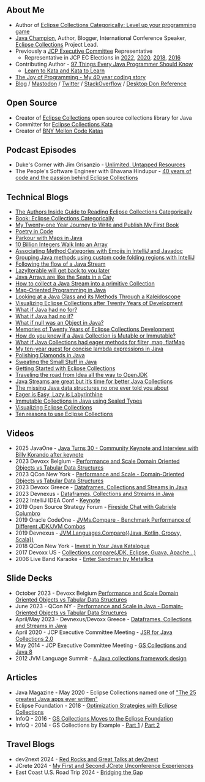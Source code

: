 ## About Me
* Author of [Eclipse Collections Categorically: Level up your programming game](https://donraab.medium.com/book-eclipse-collections-categorically-37591b2135f5?source=friends_link&sk=03cc75fec4052e377444ede49d6c55b2)
* [Java Champion](https://donraab.medium.com/my-journey-to-and-as-a-java-champion-5b692786a3ba?source=friends_link&sk=d786bc6b65671632ebb10184b5ec3468), Author, Blogger, International Conference Speaker, [Eclipse Collections](https://github.com/eclipse/eclipse-collections) Project Lead.
* Previously a [JCP Executive Committee](https://jcp.org/en/participation/committee) Representative
  * Representative in JCP EC Elections in [2022](https://jcp.org/aboutJava/communityprocess/elections/2022-nominees.html), [2020](https://jcp.org/aboutJava/communityprocess/elections/2020-nominees.html), [2018](https://jcp.org/aboutJava/communityprocess/elections/2018-nominees.html), [2016](https://jcp.org/aboutJava/communityprocess/elections/2016-nominees.html)   
* Contributing Author - [97 Things Every Java Programmer Should Know](https://www.oreilly.com/library/view/97-things-every/9781491952689/)
  * [Learn to Kata and Kata to Learn](https://medium.com/97-things/learn-to-kata-and-kata-to-learn-73c98a69e44c?source=friends_link&sk=db77a42b37789576e285cd2e530be53c)
* [The Joy of Programming - My 40 year coding story](https://donraab.medium.com/the-joy-of-programming-64cd5949bc78?source=friends_link&sk=42098cfc793ca23b32493e8563711328)
* [Blog](https://donraab.medium.com/) / [Mastodon](https://mastodon.social/@TheDonRaab) / [Twitter](https://twitter.com/TheDonRaab) / [StackOverflow](https://stackoverflow.com/users/1570415/donald-raab) / [Desktop Don Reference](https://donraab.medium.com/the-desktop-don-reference-5e3299df50d8?source=friends_link&sk=9c4f75c2b44509239093e7f10c7b90f6)

## Open Source
* Creator of [Eclipse Collections](https://github.com/eclipse/eclipse-collections) open source collections library for Java
* Committer for [Eclipse Collections Kata](https://github.com/eclipse/eclipse-collections-kata)
* Creator of [BNY Mellon Code Katas](https://github.com/BNYMellon/CodeKatas)

## Podcast Episodes
* Duke's Corner with Jim Grisanzio - [Unlimited, Untapped Resources](https://dukescorner.libsyn.com/donald-raab-unlimited-untapped-resources)
* The People's Software Engineer with Bhavana Hindupur - [40 years of code and the passion behind Eclipse Collections](https://www.youtube.com/watch?v=n321I2_QhKc)

## Technical Blogs
* [The Authors Inside Guide to Reading Eclipse Collections Categorically](https://donraab.medium.com/the-authors-inside-guide-to-reading-eclipse-collections-categorically-950b245e8cab?source=friends_link&sk=757ffc134b930c802641177ca99da96e)
* [Book: Eclipse Collections Categorically](https://donraab.medium.com/book-eclipse-collections-categorically-37591b2135f5?source=friends_link&sk=03cc75fec4052e377444ede49d6c55b2)
* [My Twenty-one Year Journey to Write and Publish My First Book](https://donraab.medium.com/my-twenty-one-year-journey-to-write-and-publish-my-first-book-f81352352e24?source=friends_link&sk=83fa5aa5c4328aa41c9e27cf665ff008)
* [Poetry in Code](https://donraab.medium.com/poetry-in-code-91801b3c5b6b?source=friends_link&sk=3d3507cd23906a38ec3a7dba91aea0b6)
* [Parkour with Maps in Java](https://levelup.gitconnected.com/parkour-with-maps-in-java-e1c6c740bacc?source=friends_link&sk=4a97d18f2a6bb80648236efa2f6eb8bd)
* [10 Billion Integers Walk Into an Array](https://donraab.medium.com/10-billion-integers-walk-into-an-array-37097386c964?source=friends_link&sk=1fd9c1da8ac281c6b66bb41a17a0125e)
* [Associating Method Categories with Emojis in IntelliJ and Javadoc](https://donraab.medium.com/associating-method-categories-with-emojis-in-intellij-and-javadoc-a82aebe1e903?source=friends_link&sk=d896106bcb8a6de06719edab75215281)
* [Grouping Java methods using custom code folding regions with IntelliJ](https://donraab.medium.com/grouping-java-methods-using-custom-code-folding-regions-with-intellij-bdff0b4fb2a3?source=friends_link&sk=b1a6a0af0450bebb471c6c1b73ea07f3)
* [Following the flow of a Java Stream](https://donraab.medium.com/following-the-flow-of-a-java-stream-0bb617e3074f?source=friends_link&sk=dc1d82aaa9ef5af299e529f189b6fe2b)
* [LazyIterable will get back to you later](https://donraab.medium.com/lazyiterable-will-get-back-to-you-later-1f4cf92ce5f5?source=friends_link&sk=22570f1b1b96b09587dd0375c555c05c)
* [Java Arrays are like the Seats in a Car](https://itnext.io/java-arrays-are-like-the-seats-in-a-car-01599cd53a9a?source=friends_link&sk=ea44d50a56497bba3801e74d3593b21c)
* [How to collect a Java Stream into a primitive Collection](https://donraab.medium.com/how-to-collect-a-java-stream-into-a-primitive-collection-0a90e246c16e?source=friends_link&sk=660ffc2bc90dd77d8316dfec44f9a8a9)
* [Map-Oriented Programming in Java](https://levelup.gitconnected.com/map-oriented-programming-in-java-cc430f25673e?source=friends_link&sk=26c9d0b82babff55b692c1dc3d2a907d)
* [Looking at a Java Class and its Methods Through a Kaleidoscope](https://medium.com/javarevisited/looking-at-a-java-class-and-its-methods-through-a-kaleidoscope-998b510e39ac?source=friends_link&sk=cb82dfd203d6d6a49f04180344e9dd7a)
* [Visualizing Eclipse Collections after Twenty Years of Development](https://donraab.medium.com/visualizing-eclipse-collections-after-twenty-years-of-development-701047fdc672?source=friends_link&sk=2ee71fa0e8426e2797391251550351db)
* [What if Java had no for?](https://donraab.medium.com/what-if-java-had-no-for-85302ab7e484?source=friends_link&sk=619ea77195444129e7c52b154e8a3c93)
* [What if Java had no if?](https://donraab.medium.com/what-if-java-had-no-if-ea88d90b76c3?source=friends_link&sk=7b8f510b439b8599a806093783917216)
* [What if null was an Object in Java?](https://donraab.medium.com/what-if-null-was-an-object-in-java-3f1974954be2?source=friends_link&sk=2880debb727cd1fcff5bcc8c24f20142)
* [Memories of Twenty Years of Eclipse Collections Development](https://donraab.medium.com/memories-of-twenty-years-of-eclipse-collections-development-ddd545969dcf?source=friends_link&sk=d2ca4a6d44e3fb8ef45bd41951bb68d4)
* [How do you know if a Java Collection is Mutable or Immutable?](https://medium.com/javarevisited/how-do-you-know-if-a-java-collection-is-mutable-or-immutable-b397dfc5d231?source=friends_link&sk=4f29c9d4977f76884a75efa51dec353e)
* [What if Java Collections had eager methods for filter, map, flatMap](https://betterprogramming.pub/what-if-java-collections-had-eager-methods-for-filter-map-flatmap-a61ef07fa52a?source=friends_link&sk=d0446b31d946bca7f63f7b8c20d8525f)
* [My ten-year quest for concise lambda expressions in Java](https://betterprogramming.pub/my-ten-year-quest-for-concise-lambda-expressions-in-java-39fde576b950?source=friends_link&sk=843d797af3f58f893ebdee5e13ce0115)
* [Polishing Diamonds in Java](https://betterprogramming.pub/polishing-diamonds-in-java-3965efcdc437?source=friends_link&sk=5b5a2435a528b099fd741d651809ff9e)
* [Sweating the Small Stuff in Java](https://betterprogramming.pub/sweating-the-small-stuff-in-java-dbd695166d13?source=friends_link&sk=aefca6a94a35340fccbcdbe9131036c1)
* [Getting Started with Eclipse Collections](https://donraab.medium.com/blog-series-getting-started-with-eclipse-collections-5634dc39b9e6?source=friends_link&sk=92d8eba8a56167fa840cf9c9ada07326)
* [Traveling the road from Idea all the way to OpenJDK](https://donraab.medium.com/traveling-the-road-from-idea-all-the-way-to-openjdk-fc7ae04371a5?source=friends_link&sk=dee025810df6a898e0796dd2586287d7)
* [Java Streams are great but it’s time for better Java Collections](https://medium.com/javarevisited/java-streams-are-great-but-its-time-for-better-java-collections-42d2c04235d1?source=friends_link&sk=1a2bdf1b97aba36f4df15f1d9d8ca310)
* [The missing Java data structures no one ever told you about](https://medium.com/javarevisited/blog-series-the-missing-java-data-structures-no-one-ever-told-you-about-17f34cc4b7e2?source=friends_link&sk=9403ae8464ae3477bfc1e52119c1576d)
* [Eager is Easy, Lazy is Labyrinthine](https://medium.com/javarevisited/eager-is-easy-lazy-is-labyrinthine-b12605f13048?source=friends_link&sk=9d8ec91aa6f1af48ee7333ad03b19ed0)
* [Immutable Collections in Java using Sealed Types](https://medium.com/javarevisited/immutable-collections-in-java-using-sealed-types-ae8eb580fc1e?source=friends_link&sk=e9b062d5b59c0d341b718c32150e2d26)
* [Visualizing Eclipse Collections](https://medium.com/oracledevs/visualizing-eclipse-collections-646dad9533a9?source=friends_link&sk=3370a5e8bb5a516e6b5d7040f7d0955b)
* [Ten reasons to use Eclipse Collections](https://medium.com/oracledevs/ten-reasons-to-use-eclipse-collections-91593104af9d?source=friends_link&sk=e757519e99cc2cea9d73f1d93d6190a3)

## Videos
* 2025 JavaOne - [Java Turns 30 - Community Keynote and Interview with Billy Korando after keynote](https://www.youtube.com/watch?v=GwR7Gvi80Xo)
* 2023 Devoxx Belgium - [Performance and Scale Domain Oriented Objects vs Tabular Data Structures](https://www.youtube.com/watch?v=GseytbkkQgg)
* 2023 QCon New York - [Performance and Scale - Domain-Oriented Objects vs Tabular Data Structures](https://www.infoq.com/presentations/tabular-data-structures/)
* 2023 Devoxx Greece - [Dataframes, Collections and Streams in Java](https://www.youtube.com/watch?v=K2pR7Nr6LUI)
* 2023 Devnexus - [Dataframes, Collections and Streams in Java](https://www.youtube.com/watch?v=0mZRNC3aqbU)
* 2022 IntelliJ IDEA Conf - [Keynote](https://www.youtube.com/watch?v=SD7RnkUp5P4&t=2763s)
* 2019 Open Source Strategy Forum - [Fireside Chat with Gabriele Columbro](https://www.youtube.com/watch?v=-jGpWnO-uI0)
* 2019 Oracle CodeOne - [JVMs.Compare - Benchmark Performance of Different JDK/JVM Combos](https://youtu.be/xxZCtlgem28)
* 2019 Devnexus - [JVM.Languages.Compare({Java, Kotlin, Groovy, Scala})](https://vimeo.com/331297954)
* 2018 QCon New York - [Invest in Your Java Katalogue](https://www.infoq.com/presentations/java-katas/)
* 2017 Devoxx US - [Collections.compare(JDK, Eclipse, Guava, Apache...)](https://www.youtube.com/watch?v=hWwbPguayNA)
* 2006 Live Band Karaoke - [Enter Sandman by Metallica](https://www.youtube.com/watch?v=6RpLRJfObPs)

## Slide Decks
* October 2023 - Devoxx Belgium [Performance and Scale Domain Oriented Objects vs Tabular Data Structures](https://github.com/mehmandarov/java-collection-dataframes-perf/tree/main/presentation)
* June 2023 - QCon NY - [Performance and Scale in Java - Domain-Oriented Objects vs Tabular Data Structures](https://github.com/mehmandarov/java-collection-dataframes-perf/tree/main/presentation)
* April/May 2023 - Devnexus/Devoxx Greece - [Dataframes, Collections and Streams in Java](https://github.com/mehmandarov/java-collection-dataframes/tree/main/presentation)
* April 2020 - JCP Executive Committee Meeting - [JSR for Java Collections 2.0](http://wiki.jvmlangsummit.com/images/c/c2/Raab_Collections_Design.pdf)
* May 2014 - JCP Executive Committee Meeting - [GS Collections and Java 8](https://jcp.org/aboutJava/communityprocess/ec-public/materials/2014-05-1314/GS_Collections_May2014.pdf)
* 2012 JVM Language Summit - [A Java collections framework design](http://wiki.jvmlangsummit.com/images/c/c2/Raab_Collections_Design.pdf)

## Articles
* Java Magazine - May 2020 - Eclipse Collections named one of ["The 25 greatest Java apps ever written"](https://blogs.oracle.com/javamagazine/post/the-top-25-greatest-java-apps-ever-written)
* Eclipse Foundation - 2018 - [Optimization Strategies with Eclipse Collections](https://www.eclipse.org/community/eclipse_newsletter/2018/april/collections.php) 
* InfoQ - 2016 - [GS Collections Moves to the Eclipse Foundation](https://www.infoq.com/news/2016/01/GS-Collections-Eclipse-Foundn/)
* InfoQ - 2014 - GS Collections by Example - [Part 1](https://www.infoq.com/articles/GS-Collections-by-Example-1) / [Part 2](https://www.infoq.com/articles/GS-Collections-by-Example-2/)

## Travel Blogs
* dev2next 2024 - [Red Rocks and Great Talks at dev2next](https://donraab.medium.com/red-rocks-and-great-talks-at-dev2next-a6a203557214?source=friends_link&sk=3de6ec627b0a7ccfdcffc37ec944640a)
* JCrete 2024 - [My First and Second JCrete Unconference Experiences](https://donraab.medium.com/my-first-and-second-jcrete-unconference-experiences-f6d7cce2195f?source=friends_link&sk=cc6e3cb238167a641909f96a84dbc559)
* East Coast U.S. Road Trip 2024 - [Bridging the Gap](https://donraab.medium.com/bridging-the-gap-5180e685dbf4?source=friends_link&sk=1791027a8b6fac50bd8d885976e55d58)
